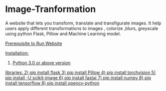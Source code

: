 # Image-Tranformation
A website that lets you transform, translate and transfigurate images.
It help users apply different transformations to images , colorize ,blurs, greyscale using python Flask, Pillow and Machine Learning model.

<u>Prerequisite to Run Website<u>

Installation:
1) Python 3.0 or above version

libraries:
2) pip install flask
3) pip install Pillow
4) pip install torchvision
5) pip install -U scikit-image
6) pip install fastai
7) pip install numpy
8) pip install tensorflow
8) pip install opencv-python
